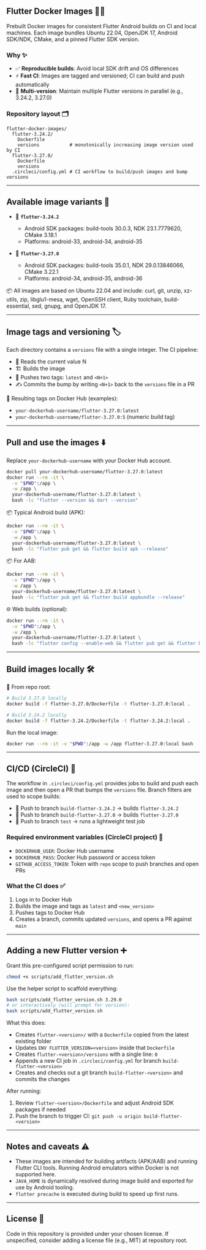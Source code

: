 ## Flutter Docker Images 🚀🐳

Prebuilt Docker images for consistent Flutter Android builds on CI and local machines. Each image bundles Ubuntu 22.04, OpenJDK 17, Android SDK/NDK, CMake, and a pinned Flutter SDK version.

### Why ✨
- ✅ **Reproducible builds**: Avoid local SDK drift and OS differences
- ⚡ **Fast CI**: Images are tagged and versioned; CI can build and push automatically
- 🔢 **Multi-version**: Maintain multiple Flutter versions in parallel (e.g., 3.24.2, 3.27.0)

### Repository layout 🗂️
```
flutter-docker-images/
  flutter-3.24.2/
    Dockerfile
    versions           # monotonically increasing image version used by CI
  flutter-3.27.0/
    Dockerfile
    versions
  .circleci/config.yml # CI workflow to build/push images and bump versions
```

---

## Available image variants 🧩

- 🎯 **`flutter-3.24.2`**
  - Android SDK packages: build-tools 30.0.3, NDK 23.1.7779620, CMake 3.18.1
  - Platforms: android-33, android-34, android-35

- 🎯 **`flutter-3.27.0`**
  - Android SDK packages: build-tools 35.0.1, NDK 29.0.13846066, CMake 3.22.1
  - Platforms: android-34, android-35, android-36

📦 All images are based on Ubuntu 22.04 and include: curl, git, unzip, xz-utils, zip, libglu1-mesa, wget, OpenSSH client, Ruby toolchain, build-essential, sed, gnupg, and OpenJDK 17.

---

## Image tags and versioning 🏷️

Each directory contains a `versions` file with a single integer. The CI pipeline:
- 🔎 Reads the current value N
- 🏗️ Builds the image
- 🚢 Pushes two tags: `latest` and `<N+1>`
- ✍️ Commits the bump by writing `<N+1>` back to the `versions` file in a PR

🐳 Resulting tags on Docker Hub (examples):
- `your-dockerhub-username/flutter-3.27.0:latest`
- `your-dockerhub-username/flutter-3.27.0:5` (numeric build tag)

---

## Pull and use the images ⬇️

Replace `your-dockerhub-username` with your Docker Hub account.

```bash
docker pull your-dockerhub-username/flutter-3.27.0:latest
docker run --rm -it \
  -v "$PWD":/app \
  -w /app \
  your-dockerhub-username/flutter-3.27.0:latest \
  bash -lc "flutter --version && dart --version"
```

📦 Typical Android build (APK):
```bash
docker run --rm -it \
  -v "$PWD":/app \
  -w /app \
  your-dockerhub-username/flutter-3.27.0:latest \
  bash -lc "flutter pub get && flutter build apk --release"
```

📦 For AAB:
```bash
docker run --rm -it \
  -v "$PWD":/app \
  -w /app \
  your-dockerhub-username/flutter-3.27.0:latest \
  bash -lc "flutter pub get && flutter build appbundle --release"
```

🌐 Web builds (optional):
```bash
docker run --rm -it \
  -v "$PWD":/app \
  -w /app \
  your-dockerhub-username/flutter-3.27.0:latest \
  bash -lc "flutter config --enable-web && flutter pub get && flutter build web"
```

---

## Build images locally 🛠️

📍 From repo root:
```bash
# Build 3.27.0 locally
docker build -f flutter-3.27.0/Dockerfile -t flutter-3.27.0:local .

# Build 3.24.2 locally
docker build -f flutter-3.24.2/Dockerfile -t flutter-3.24.2:local .
```

Run the local image:
```bash
docker run --rm -it -v "$PWD":/app -w /app flutter-3.27.0:local bash
```

---

## CI/CD (CircleCI) 🤖

The workflow in `.circleci/config.yml` provides jobs to build and push each image and then open a PR that bumps the `versions` file. Branch filters are used to scope builds:

- 🧭 Push to branch `build-flutter-3.24.2` → builds `flutter-3.24.2`
- 🧭 Push to branch `build-flutter-3.27.0` → builds `flutter-3.27.0`
- 🧭 Push to branch `test` → runs a lightweight test job

### Required environment variables (CircleCI project) 🔐
- `DOCKERHUB_USER`: Docker Hub username
- `DOCKERHUB_PASS`: Docker Hub password or access token
- `GITHUB_ACCESS_TOKEN`: Token with `repo` scope to push branches and open PRs

### What the CI does ✅
1. Logs in to Docker Hub
2. Builds the image and tags as `latest` and `<new_version>`
3. Pushes tags to Docker Hub
4. Creates a branch, commits updated `versions`, and opens a PR against `main`

---

## Adding a new Flutter version ➕

Grant this pre-configured script permission to run:
```bash
chmod +x scripts/add_flutter_version.sh
```

Use the helper script to scaffold everything:
```bash
bash scripts/add_flutter_version.sh 3.29.0
# or interactively (will prompt for version):
bash scripts/add_flutter_version.sh
```

What this does:
- Creates `flutter-<version>/` with a `Dockerfile` copied from the latest existing folder
- Updates `ENV FLUTTER_VERSION=<version>` inside that `Dockerfile`
- Creates `flutter-<version>/versions` with a single line: `0`
- Appends a new CI job in `.circleci/config.yml` for branch `build-flutter-<version>`
- Creates and checks out a git branch `build-flutter-<version>` and commits the changes

After running:
1. Review `flutter-<version>/Dockerfile` and adjust Android SDK packages if needed
2. Push the branch to trigger CI: `git push -u origin build-flutter-<version>`

---

## Notes and caveats ⚠️

- These images are intended for building artifacts (APK/AAB) and running Flutter CLI tools. Running Android emulators within Docker is not supported here.
- `JAVA_HOME` is dynamically resolved during image build and exported for use by Android tooling.
- `flutter precache` is executed during build to speed up first runs.

---

## License 📄

Code in this repository is provided under your chosen license. If unspecified, consider adding a license file (e.g., MIT) at repository root.



